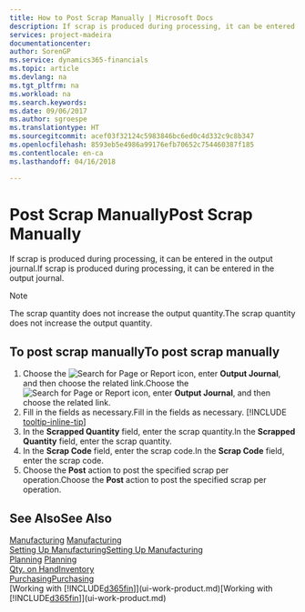 ```yaml
---
title: How to Post Scrap Manually | Microsoft Docs
description: If scrap is produced during processing, it can be entered in the output journal. Note that the scrap quantity does not increase the output quantity.
services: project-madeira
documentationcenter: 
author: SorenGP
ms.service: dynamics365-financials
ms.topic: article
ms.devlang: na
ms.tgt_pltfrm: na
ms.workload: na
ms.search.keywords: 
ms.date: 09/06/2017
ms.author: sgroespe
ms.translationtype: HT
ms.sourcegitcommit: acef03f32124c5983846bc6ed0c4d332c9c8b347
ms.openlocfilehash: 8593eb5e4986a99176efb70652c754460387f185
ms.contentlocale: en-ca
ms.lasthandoff: 04/16/2018

---
```

# <a name="post-scrap-manually"></a><span data-ttu-id="6fc56-104">Post Scrap Manually</span><span class="sxs-lookup"><span data-stu-id="6fc56-104">Post Scrap Manually</span></span>
<span data-ttu-id="6fc56-105">If scrap is produced during processing, it can be entered in the output journal.</span><span class="sxs-lookup"><span data-stu-id="6fc56-105">If scrap is produced during processing, it can be entered in the output journal.</span></span> 

> [!NOTE]
> <span data-ttu-id="6fc56-106">The scrap quantity does not increase the output quantity.</span><span class="sxs-lookup"><span data-stu-id="6fc56-106">The scrap quantity does not increase the output quantity.</span></span>  

## <a name="to-post-scrap-manually"></a><span data-ttu-id="6fc56-107">To post scrap manually</span><span class="sxs-lookup"><span data-stu-id="6fc56-107">To post scrap manually</span></span>  
1. <span data-ttu-id="6fc56-108">Choose the ![Search for Page or Report](media/ui-search/search_small.png "Search for Page or Report icon") icon, enter **Output Journal**, and then choose the related link.</span><span class="sxs-lookup"><span data-stu-id="6fc56-108">Choose the ![Search for Page or Report](media/ui-search/search_small.png "Search for Page or Report icon") icon, enter **Output Journal**, and then choose the related link.</span></span>  
2. <span data-ttu-id="6fc56-109">Fill in the fields as necessary.</span><span class="sxs-lookup"><span data-stu-id="6fc56-109">Fill in the fields as necessary.</span></span> [!INCLUDE [tooltip-inline-tip](includes/tooltip-inline-tip_md.md)]  
3. <span data-ttu-id="6fc56-110">In the **Scrapped Quantity** field, enter the scrap quantity.</span><span class="sxs-lookup"><span data-stu-id="6fc56-110">In the **Scrapped Quantity** field, enter the scrap quantity.</span></span>  
4. <span data-ttu-id="6fc56-111">In the **Scrap Code** field, enter the scrap code.</span><span class="sxs-lookup"><span data-stu-id="6fc56-111">In the **Scrap Code** field, enter the scrap code.</span></span>  
5. <span data-ttu-id="6fc56-112">Choose the **Post** action to post the specified scrap per operation.</span><span class="sxs-lookup"><span data-stu-id="6fc56-112">Choose the **Post** action to post the specified scrap per operation.</span></span>  

## <a name="see-also"></a><span data-ttu-id="6fc56-113">See Also</span><span class="sxs-lookup"><span data-stu-id="6fc56-113">See Also</span></span>  
<span data-ttu-id="6fc56-114">[Manufacturing](production-manage-manufacturing.md)  </span><span class="sxs-lookup"><span data-stu-id="6fc56-114">[Manufacturing](production-manage-manufacturing.md)  </span></span>  
[<span data-ttu-id="6fc56-115">Setting Up Manufacturing</span><span class="sxs-lookup"><span data-stu-id="6fc56-115">Setting Up Manufacturing</span></span>](production-configure-production-processes.md)  
<span data-ttu-id="6fc56-116">[Planning](production-planning.md)    </span><span class="sxs-lookup"><span data-stu-id="6fc56-116">[Planning](production-planning.md)    </span></span>  
[<span data-ttu-id="6fc56-117">Qty. on Hand</span><span class="sxs-lookup"><span data-stu-id="6fc56-117">Inventory</span></span>](inventory-manage-inventory.md)  
[<span data-ttu-id="6fc56-118">Purchasing</span><span class="sxs-lookup"><span data-stu-id="6fc56-118">Purchasing</span></span>](purchasing-manage-purchasing.md)  
<span data-ttu-id="6fc56-119">[Working with [!INCLUDE[d365fin](includes/d365fin_md.md)]](ui-work-product.md)</span><span class="sxs-lookup"><span data-stu-id="6fc56-119">[Working with [!INCLUDE[d365fin](includes/d365fin_md.md)]](ui-work-product.md)</span></span>

